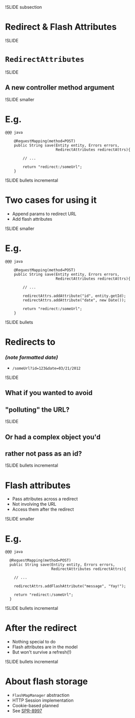 
!SLIDE subsection
# Redirect & Flash Attributes

!SLIDE
# `RedirectAttributes`

!SLIDE
## A new controller method argument

!SLIDE smaller
# E.g.

    @@@ java

        @RequestMapping(method=POST)
        public String save(Entity entity, Errors errors,
                           RedirectAttributes redirectAttrs){

            // ...

            return "redirect:/someUrl";
        }

!SLIDE bullets incremental
# Two cases for using it

* Append params to redirect URL
* Add flash attributes

!SLIDE smaller
# E.g.

    @@@ java

        @RequestMapping(method=POST)
        public String save(Entity entity, Errors errors,
                           RedirectAttributes redirectAttrs){

            // ...

            redirectAttrs.addAttribute("id", entity.getId);
            redirectAttrs.addAttribute("date", new Date());

            return "redirect:/someUrl";
        }

!SLIDE bullets
# Redirects to
### _(note formatted date)_

* `/someUrl?id=123&date=03/21/2012`

!SLIDE
## What if you wanted to avoid
## "polluting" the URL?

!SLIDE
## Or had a complex object you'd
## rather not pass as an id?

!SLIDE bullets incremental
# Flash attributes

* Pass attributes across a redirect
* Not involving the URL
* Access them after the redirect

!SLIDE smaller
# E.g.

    @@@ java

      @RequestMapping(method=POST)
      public String save(Entity entity, Errors errors,
                         RedirectAttributes redirectAttrs){

        // ...

        redirectAttrs.addFlashAttribute("message", "Yay!");

        return "redirect:/someUrl";
      }

!SLIDE bullets incremental
# After the redirect

* Nothing special to do
* Flash attributes are in the model
* But won't survive a refresh(!)

!SLIDE bullets incremental
# About flash storage

* `FlashMapManager` abstraction
* HTTP Session implementation
* Cookie-based planned
* See <a href="https://jira.springsource.org/browse/SPR-8997">SPR-8997</a>





